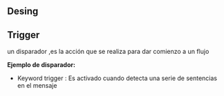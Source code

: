 ## Desing

## Trigger 

un disparador ,es la acción que se realiza para dar comienzo a un flujo

**Ejemplo de disparador:**

- Keyword trigger : Es activado cuando detecta una serie de sentencias en el mensaje





